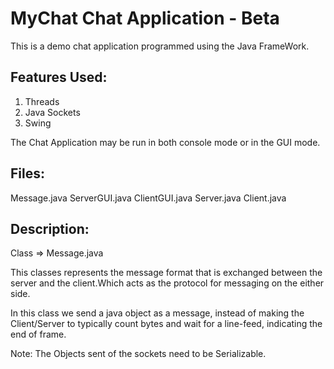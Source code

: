 MyChat  Chat Application - Beta
======================================================================

This is a demo chat application programmed using the Java FrameWork.

Features Used:
----------------
1. Threads
2. Java Sockets
3. Swing

The Chat Application may be run in both console mode or in the GUI mode.

Files:
----------------
Message.java
ServerGUI.java
ClientGUI.java
Server.java
Client.java


Description:
------------------

Class => Message.java

This classes represents the message format that is exchanged between the 
server and the client.Which acts as the protocol for messaging on the either side.

In this class we send a java object as a message, instead of making the Client/Server to typically count bytes and wait for a line-feed, indicating the end of frame.

Note: The Objects sent of the sockets need to be Serializable.



